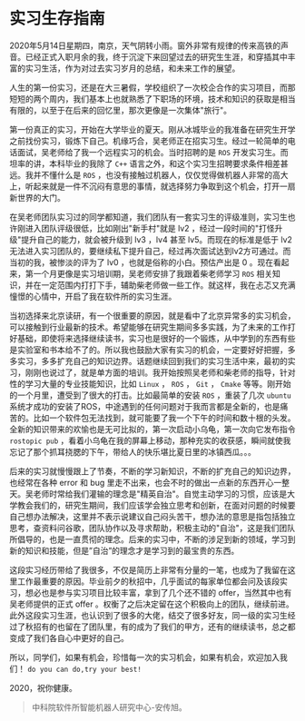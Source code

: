 # 实习生存指南

2020年5月14日星期四，南京，天气阴转小雨。窗外非常有规律的传来高铁的声音。已经正式入职月余的我，终于沉淀下来回望过去的研究生生涯，和穿插其中丰富的实习生活，作为对过去实习岁月的总结，和未来工作的展望。

人生的第一份实习，还是在大三暑假，学校组织了一次校企合作的实习项目，而那短短的两个周内，我们基本上也就熟悉了下职场的环境，技术和知识的获取是相当有限的，以至于在后来的回忆里，那次更像是一次集体"旅行"。

第一份真正的实习，开始在大学毕业的夏天。刚从冰城毕业的我准备在研究生开学之前找份实习，锻炼下自己。机缘巧合，吴老师正在招实习生。经过一轮简单的电话面试，吴老师给了我一个远程实习的机会。当时招聘的是 `ROS` 开发实习生。而坦率的讲，本科毕业的我除了 `C++` 语言之外，和这个实习生招聘要求条件相差甚远。我并不懂什么是 `ROS` ，也没有接触过机器人，仅仅觉得做机器人非常的高大上，听起来就是一件不沉闷有意思的事情，就选择努力争取到这个机会，打开一扇新世界的大门。

在吴老师团队实习过的同学都知道，我们团队有一套实习生的评级准则，实习生也许刚进入团队评级很低，比如刚出"新手村"就是 lv2 ，经过一段时间的"打怪升级"提升自己的能力，就会被升级到 lv3 ，lv4 甚至 lv5。而现在的标准是低于 lv2 无法进入实习团队的，要继续私下提升自己，经过再次面试达到lv2方可通过。而当初的我，被惨淡的评为了 lv0 ，也就是俗称的小白。预估产出是 0 。现在看起来，第一个月更像是实习培训期，吴老师安排了我跟着柴老师学习 `ROS` 相关知识，并在一定范围内打打下手，辅助柴老师做一些工作。就这样，我在忐忑又充满憧憬的心情中，开启了我在软件所的实习生涯。

当初选择来北京读研，有一个很重要的原因，就是看中了北京异常多的实习机会，可以接触到行业最新的技术。希望能够在研究生期间多多实践，为了未来的工作打好基础，即使将来选择继续读书，实习也是很好的一个锻炼，从中学到的东西有些是实验室和书本给不了的。所以我也鼓励大家有实习的机会，一定要好好把握，多多实习，多多扩充自己的知识边界。话题继续回到我们的实习生活中来，最初的实习，刚刚也说过了，就是单方面的培训。我开始按照吴老师和柴老师的指导，针对性的学习大量的专业技能知识，比如 `Linux` ， `ROS` ， `Git` ， `Cmake` 等等。刚开始的一个月里，遭受到了很大的打击。比如最简单的安装 `ROS` ，重装了几次 `ubuntu` 系统才成功的安装了ROS，中途遇到的任何问题对于我而言都是全新的，也是痛苦的。比如一个软件包无法找到，就可能要了我一个下午的时间和数十根的头发。全新的知识带来的欢愉也是无可比拟的，第一次启动小乌龟，第一次向它发布指令 `rostopic pub` ，看着小乌龟在我的屏幕上移动，那种充实的收获感，瞬间就使我忘记了那个抓耳挠腮的下午，带给人的快乐堪比夏日里的冰镇西瓜。。。

后来的实习就慢慢跟上了节奏，不断的学习新知识，不断的扩充自己的知识边界，也经常在各种 error 和 bug 里走不出来，也会不时的做出一点新的东西开心一整天。吴老师时常给我们灌输的理念是"精英自治"。自觉主动学习的习惯，应该是大学教会我们的，研究生期间，我们应该学会独立思考和创新，在面对问题的时候要自己想办法解决，这里并不表示说建议自己闷头苦干，想办法的意思是指包括独立思考，查资料问谷歌，团队协作以及寻求帮助，积极主动的"自治"，这是我们团队所倡导的，也是一直贯彻的理念。后来的实习中，不断的涉足到新的领域，学习到新的知识和技能，但是”自治”的理念才是学习到的最宝贵的东西。

这段实习经历带给了我很多，不仅是简历上非常有分量的一笔，也成为了我留在这里工作最重要的原因。毕业前夕的秋招中，几乎面试的每家单位都会问及该段实习，想必也是参与实习项目比较丰富，拿到了几个还不错的 offer，当然其中也有吴老师提供的正式 offer 。权衡了之后决定留在这个积极向上的团队，继续前进。此外这段实习生涯，也认识到了很多的大佬，结交了很多好友，同一级的实习生经过了秋招有的也留在了团队里，有的成为了我们的甲方，还有的继续读书，总之都变成了我们各自心中更好的自己。

所以，同学们，如果有机会，珍惜每一次的实习机会，如果有机会，欢迎加入我们！ `do you can do,try your best!`

2020，祝你健康。

>中科院软件所智能机器人研究中心-安传旭。